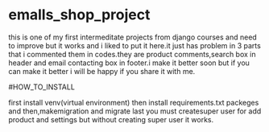 # emalls_shop_project
this is one of my first intermeditate projects from django courses and need to improve but it works and i liked to put it here.it just has problem in 3 parts that i commented them in codes.they are product comments,search box in header and email contacting box in footer.i make it better soon but if you can make it better i will be happy if you share it with me.

#HOW_TO_INSTALL

first install venv(virtual environment)
then install requirements.txt packeges 
and then,makemigration and migrate
last you must createsuper user for add product and settings but without creating super user it works.

